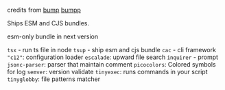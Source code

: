 

credits from  [bump](https://www.npmjs.com/package/@jsdevtools/version-bump-prompt?activeTab=code) 
[bumpp](https://www.npmjs.com/package/bumpp)

Ships ESM and CJS bundles.

esm-only bundle in next version


`tsx` - run ts file in node 
`tsup` - ship esm and cjs bundle
`cac` - cli framework
`"c12"`: configuration loader
`escalade`: upward file search
`inquirer` - prompt
`jsonc-parser`: parser that maintain comment
`picocolors`:  Colored symbols for log
`semver`: version validate
`tinyexec`:  runs commands in your script
`tinyglobby`: file patterns matcher